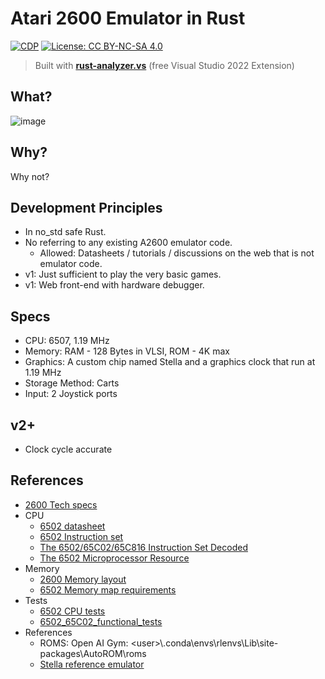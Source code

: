 # Atari 2600 Emulator in Rust

[![CDP](https://github.com/unrenormalizable/atari2600.rs/actions/workflows/cdp.yml/badge.svg)](https://github.com/unrenormalizable/atari2600.rs/actions/workflows/cdp.yml) [![License: CC BY-NC-SA 4.0](https://img.shields.io/badge/License-CC%20BY--NC--SA%204.0-lightgrey.svg?label=license)](https://creativecommons.org/licenses/by-nc-sa/4.0/)

> Built with [**rust-analyzer.vs**](https://marketplace.visualstudio.com/items?itemName=kitamstudios.RustAnalyzer&ssr=false#overview) (free Visual Studio 2022 Extension)

## What?

![image](https://github.com/user-attachments/assets/812f6e79-a023-4fff-8241-93f8d1af6d33)

## Why?

Why not?

## Development Principles

- In no_std safe Rust.
- No referring to any existing A2600 emulator code.
  - Allowed: Datasheets / tutorials / discussions on the web that is not emulator code.
- v1: Just sufficient to play the very basic games.
- v1: Web front-end with hardware debugger.

## Specs

- CPU: 6507, 1.19 MHz
- Memory: RAM - 128 Bytes in VLSI, ROM - 4K max
- Graphics: A custom chip named Stella and a graphics clock that run at 1.19 MHz
- Storage Method: Carts
- Input: 2 Joystick ports

## v2+

- Clock cycle accurate

## References

- [2600 Tech specs](https://problemkaputt.de/2k6specs.htm)
- CPU
  - [6502 datasheet](https://www.princeton.edu/~mae412/HANDOUTS/Datasheets/6502.pdf)
  - [6502 Instruction set](https://www.masswerk.at/6502/6502_instruction_set.html)
  - [The 6502/65C02/65C816 Instruction Set Decoded](https://llx.com/Neil/a2/opcodes.html)
  - [The 6502 Microprocessor Resource](http://www.6502.org/)
- Memory
  - [2600 Memory layout](https://forums.atariage.com/topic/192418-mirrored-memory/#comment-2439795)
  - [6502 Memory map requirements](https://wilsonminesco.com/6502primer/MemMapReqs.html)
- Tests
  - [6502 CPU tests](https://codegolf.stackexchange.com/questions/12844/emulate-a-mos-6502-cpu)
  - [6502_65C02_functional_tests](https://github.com/Klaus2m5/6502_65C02_functional_tests)
- References
  - ROMS: Open AI Gym: &lt;user&gt;\\.conda\envs\rlenvs\Lib\site-packages\AutoROM\roms
  - [Stella reference emulator](https://stella-emu.github.io/docs/index.html#ROMInfo)
